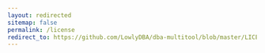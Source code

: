 ```yaml
---
layout: redirected
sitemap: false
permalink: /license
redirect_to: https://github.com/LowlyDBA/dba-multitool/blob/master/LICENSE
---
```

